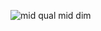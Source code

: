 ![mid qual mid dim ](https://github.com/user-attachments/assets/33ca0d32-ee2d-43a8-a705-ba1e61bac58b)


<!--
**mikamamutov/mikamamutov** is a ✨ _special_ ✨ repository because its `README.md` (this file) appears on your GitHub profile.'

My first python project NYC Crime


Here are some ideas to get you started:

- 🔭 I’m currently working on ...
- 🌱 I’m currently learning ...
- 👯 I’m looking to collaborate on ...
- 🤔 I’m looking for help with ...
- 💬 Ask me about ...
- 📫 How to reach me: ...
- 😄 Pronouns: ...
- ⚡ Fun fact: ...
-->
